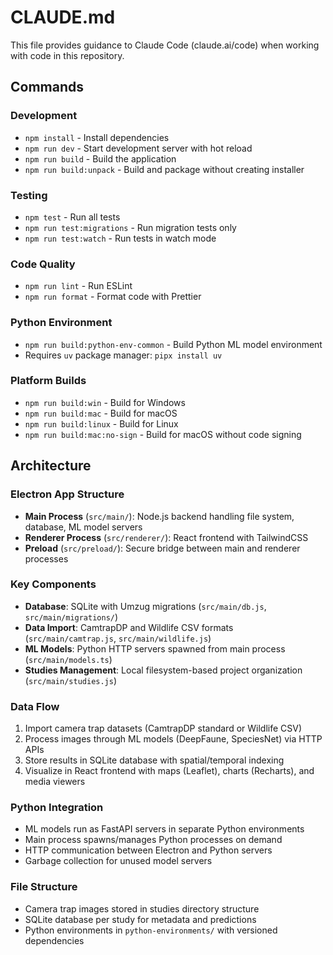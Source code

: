 # CLAUDE.md

This file provides guidance to Claude Code (claude.ai/code) when working with code in this repository.

## Commands

### Development
- `npm install` - Install dependencies
- `npm run dev` - Start development server with hot reload
- `npm run build` - Build the application
- `npm run build:unpack` - Build and package without creating installer

### Testing
- `npm test` - Run all tests
- `npm run test:migrations` - Run migration tests only
- `npm run test:watch` - Run tests in watch mode

### Code Quality
- `npm run lint` - Run ESLint
- `npm run format` - Format code with Prettier

### Python Environment
- `npm run build:python-env-common` - Build Python ML model environment
- Requires `uv` package manager: `pipx install uv`

### Platform Builds
- `npm run build:win` - Build for Windows
- `npm run build:mac` - Build for macOS  
- `npm run build:linux` - Build for Linux
- `npm run build:mac:no-sign` - Build for macOS without code signing

## Architecture

### Electron App Structure
- **Main Process** (`src/main/`): Node.js backend handling file system, database, ML model servers
- **Renderer Process** (`src/renderer/`): React frontend with TailwindCSS
- **Preload** (`src/preload/`): Secure bridge between main and renderer processes

### Key Components
- **Database**: SQLite with Umzug migrations (`src/main/db.js`, `src/main/migrations/`)
- **Data Import**: CamtrapDP and Wildlife CSV formats (`src/main/camtrap.js`, `src/main/wildlife.js`)
- **ML Models**: Python HTTP servers spawned from main process (`src/main/models.ts`)
- **Studies Management**: Local filesystem-based project organization (`src/main/studies.js`)

### Data Flow
1. Import camera trap datasets (CamtrapDP standard or Wildlife CSV)
2. Process images through ML models (DeepFaune, SpeciesNet) via HTTP APIs
3. Store results in SQLite database with spatial/temporal indexing
4. Visualize in React frontend with maps (Leaflet), charts (Recharts), and media viewers

### Python Integration
- ML models run as FastAPI servers in separate Python environments
- Main process spawns/manages Python processes on demand
- HTTP communication between Electron and Python servers
- Garbage collection for unused model servers

### File Structure
- Camera trap images stored in studies directory structure
- SQLite database per study for metadata and predictions
- Python environments in `python-environments/` with versioned dependencies